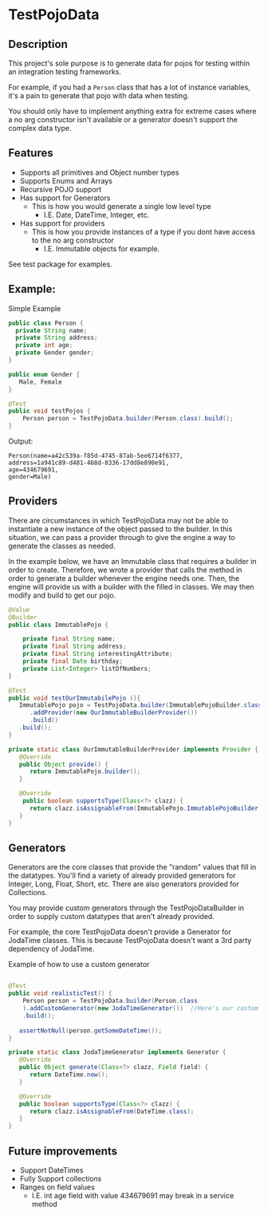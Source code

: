 # TestPojoData

## Description
This project's sole purpose is to generate data
for pojos for testing within an integration testing
frameworks.  

For example, if you had a `Person` class that has
a lot of instance variables, it's a pain to generate 
that pojo with data when testing.  

You should only have to implement anything extra for extreme
cases where a no arg constructor isn't available or a generator
doesn't support the complex data type.

## Features
* Supports all primitives and Object number types
* Supports Enums and Arrays
* Recursive POJO support
* Has support for Generators
    * This is how you would generate a single low level type
        * I.E. Date, DateTime, Integer, etc.
* Has support for providers
    * This is how you provide instances of a type if you dont have access to the no arg constructor
        * I.E. Immutable objects for example.
        
See test package for examples.

## Example:

Simple Example
``` java
public class Person {
  private String name;
  private String address;
  private int age;
  private Gender gender;
}

public enum Gender {
   Male, Female
}

@Test
public void testPojos {
    Person person = TestPojoData.builder(Person.class).build();
}
```

Output:
```
Person(name=a42c539a-f85d-4745-87ab-5ee6714f6377, 
address=1a941c89-d481-468d-8336-17dd8e890e91, 
age=434679691,
gender=Male)
```

## Providers

There are circumstances in which TestPojoData may not be able to instantiate a new instance of the object passed to the builder.  In this situation, we can pass a provider through to give the engine a way to generate the classes as needed.

In the example below, we have an Immutable class that requires a builder in order to create.  Therefore, we wrote a provider that calls the method in order to generate a builder whenever the engine needs one.  Then, the engine will provide us with a builder with the filled in classes.  We may then modify and build to get our pojo.

```java
@Value
@Builder
public class ImmutablePojo {

    private final String name;
    private final String address;
    private final String interestingAttribute;
    private final Date birthday;
    private List<Integer> listOfNumbers;
}

@Test
public void testOurImmutabilePojo (){
   ImmutablePojo pojo = TestPojoData.builder(ImmutablePojoBuilder.class)
      .addProvider(new OurImmutableBuilderProvider())
      .build()
   .build();
}

private static class OurImmutableBuilderProvider implements Provider {
   @Override
   public Object provide() {
      return ImmutablePojo.builder();
   }

   @Override
    public boolean supportsType(Class<?> clazz) {
      return clazz.isAssignableFrom(ImmutablePojo.ImmutablePojoBuilder.class);
   }
}
```

## Generators
Generators are the core classes that provide the "random" values that fill in the datatypes.  You'll find a variety of already provided generators for Integer, Long, Float, Short, etc.  There are also generators provided for Collections.

You may provide custom generators through the TestPojoDataBuilder in order to supply custom datatypes that aren't already provided.

For example, the core TestPojoData doesn't provide a Generator for JodaTime classes.  This is because TestPojoData doesn't want a 3rd party dependency of JodaTime.

Example of how to use a custom generator
```java

@Test
public void realisticTest() {
    Person person = TestPojoData.builder(Person.class
    ).addCustomGenerator(new JodaTimeGenerator())  //Here's our custom generator
    .build();
    
   assertNotNull(person.getSomeDateTime());
}

private static class JodaTimeGenerator implements Generator {
   @Override
   public Object generate(Class<?> clazz, Field field) {
      return DateTime.now();
   }

   @Override
   public boolean supportsType(Class<?> clazz) {
      return clazz.isAssignableFrom(DateTime.class); 
   }
}

```

## Future improvements
* Support DateTimes
* Fully Support collections
* Ranges on field values
    * I.E. int age field with value 434679691 may break in a service method